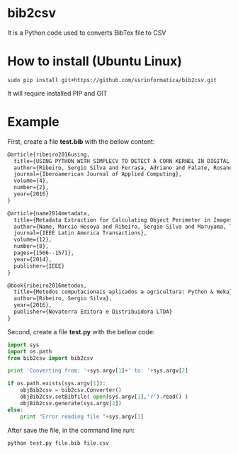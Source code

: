 # bib2csv
It is a Python code used to converts BibTex file to CSV

# How to install (Ubuntu Linux)

```shell
sudo pip install git+https://github.com/ssrinformatica/bib2csv.git
```
It will require installed PIP and GIT

# Example

First, create a file **test.bib** with the bellow content:

```txt
@article{ribeiro2016using,
  title={USING PYTHON WITH SIMPLECV TO DETECT A CORN KERNEL IN DIGITAL IMAGE},
  author={Ribeiro, Sergio Silva and Ferrasa, Adriano and Falate, Rosane},
  journal={Iberoamerican Journal of Applied Computing},
  volume={4},
  number={2},
  year={2016}
}

@article{name2014metadata,
  title={Metadata Extraction for Calculating Object Perimeter in Images},
  author={Name, Marcio Hosoya and Ribeiro, Sergio Silva and Maruyama, Teruo Matos and de Padua Valle, Henrique and Falate, Rosane and Vaz, Maria Salete Marcon Gomes},
  journal={IEEE Latin America Transactions},
  volume={12},
  number={8},
  pages={1566--1571},
  year={2014},
  publisher={IEEE}
}

@book{ribeiro2016metodos,
  title={Metodos computacionais aplicados a agricultura: Python & Weka},
  author={Ribeiro, Sergio Silva},
  year={2016},
  publisher={Novaterra Editora e Distribuidora LTDA}
}
```

Second, create a file **test.py** with the bellow code:

```python
import sys
import os.path 
from bib2csv import bib2csv

print 'Converting from: '+sys.argv[1]+' to: '+sys.argv[2]  

if os.path.exists(sys.argv[1]):
    objBib2csv = bib2csv.Converter()    
    objBib2csv.setBibfile( open(sys.argv[1],'r').read() )
    objBib2csv.generate(sys.argv[2])
else:
    print "Error reading file "+sys.argv[1]
```

After save the file, in the command line run:

```shell
python test.py file.bib file.csv
```

